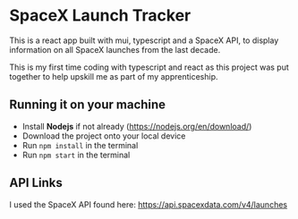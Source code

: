 # SpaceX Launch Tracker

This is a react app built with mui, typescript and a SpaceX API, to display information on all SpaceX launches from the last decade.

This is my first time coding with typescript and react as this project was put together to help upskill me as part of my apprenticeship.

## Running it on your machine

- Install **Nodejs** if not already (https://nodejs.org/en/download/)
- Download the project onto your local device
- Run `npm install` in the terminal
- Run `npm start` in the terminal

## API Links

I used the SpaceX API found here: https://api.spacexdata.com/v4/launches

